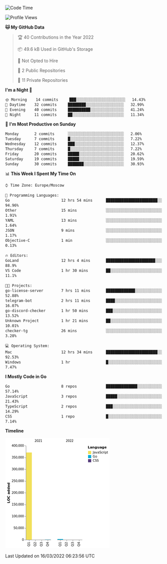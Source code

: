 <!--START_SECTION:waka-->
![Code Time](http://img.shields.io/badge/Code%20Time-214%20hrs%2053%20mins-blue)

![Profile Views](http://img.shields.io/badge/Profile%20Views-0-blue)

**🐱 My GitHub Data** 

> 🏆 40 Contributions in the Year 2022
 > 
> 📦 49.6 kB Used in GitHub's Storage 
 > 
> 🚫 Not Opted to Hire
 > 
> 📜 2 Public Repositories 
 > 
> 🔑 11 Private Repositories  
 > 
**I'm a Night 🦉** 

```text
🌞 Morning    14 commits     ███░░░░░░░░░░░░░░░░░░░░░░   14.43% 
🌆 Daytime    32 commits     ████████░░░░░░░░░░░░░░░░░   32.99% 
🌃 Evening    40 commits     ██████████░░░░░░░░░░░░░░░   41.24% 
🌙 Night      11 commits     ██░░░░░░░░░░░░░░░░░░░░░░░   11.34%

```
📅 **I'm Most Productive on Sunday** 

```text
Monday       2 commits      ░░░░░░░░░░░░░░░░░░░░░░░░░   2.06% 
Tuesday      7 commits      █░░░░░░░░░░░░░░░░░░░░░░░░   7.22% 
Wednesday    12 commits     ███░░░░░░░░░░░░░░░░░░░░░░   12.37% 
Thursday     7 commits      █░░░░░░░░░░░░░░░░░░░░░░░░   7.22% 
Friday       20 commits     █████░░░░░░░░░░░░░░░░░░░░   20.62% 
Saturday     19 commits     █████░░░░░░░░░░░░░░░░░░░░   19.59% 
Sunday       30 commits     ███████░░░░░░░░░░░░░░░░░░   30.93%

```


📊 **This Week I Spent My Time On** 

```text
⌚︎ Time Zone: Europe/Moscow

💬 Programming Languages: 
Go                       12 hrs 54 mins      ███████████████████████░░   94.96% 
Other                    15 mins             ░░░░░░░░░░░░░░░░░░░░░░░░░   1.91% 
YAML                     13 mins             ░░░░░░░░░░░░░░░░░░░░░░░░░   1.64% 
JSON                     9 mins              ░░░░░░░░░░░░░░░░░░░░░░░░░   1.17% 
Objective-C              1 min               ░░░░░░░░░░░░░░░░░░░░░░░░░   0.13%

🔥 Editors: 
GoLand                   12 hrs 4 mins       ██████████████████████░░░   88.9% 
VS Code                  1 hr 30 mins        ██░░░░░░░░░░░░░░░░░░░░░░░   11.1%

🐱‍💻 Projects: 
go-license-server        7 hrs 11 mins       █████████████░░░░░░░░░░░░   52.88% 
telegram-bot             2 hrs 11 mins       ████░░░░░░░░░░░░░░░░░░░░░   16.07% 
go-discord-checker       1 hr 50 mins        ███░░░░░░░░░░░░░░░░░░░░░░   13.52% 
Unknown Project          1 hr 21 mins        ██░░░░░░░░░░░░░░░░░░░░░░░   10.01% 
checker-tg               26 mins             ░░░░░░░░░░░░░░░░░░░░░░░░░   3.28%

💻 Operating System: 
Mac                      12 hrs 34 mins      ███████████████████████░░   92.53% 
Windows                  1 hr                █░░░░░░░░░░░░░░░░░░░░░░░░   7.47%

```

**I Mostly Code in Go** 

```text
Go                       8 repos             ██████████████░░░░░░░░░░░   57.14% 
JavaScript               3 repos             █████░░░░░░░░░░░░░░░░░░░░   21.43% 
TypeScript               2 repos             ███░░░░░░░░░░░░░░░░░░░░░░   14.29% 
CSS                      1 repo              █░░░░░░░░░░░░░░░░░░░░░░░░   7.14%

```


**Timeline**

![Chart not found](https://raw.githubusercontent.com/jeezft/jeezft/main/charts/bar_graph.png) 


 Last Updated on 16/03/2022 06:23:56 UTC
<!--END_SECTION:waka-->
